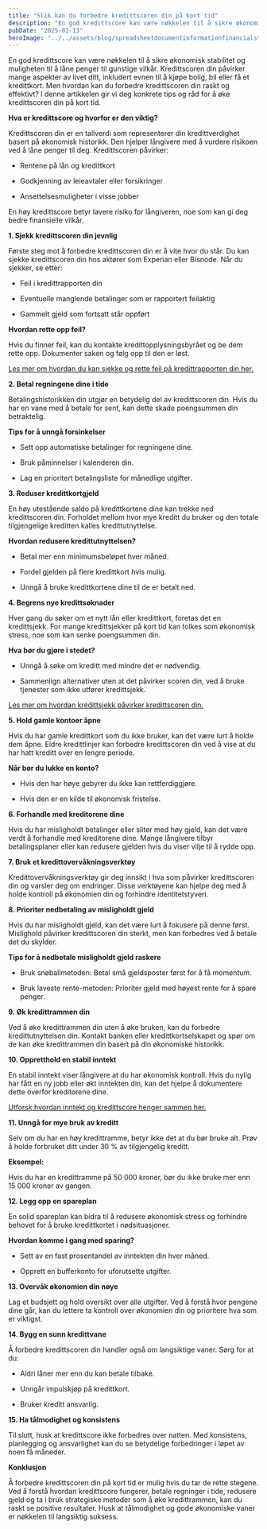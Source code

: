 ```yaml
---
title: "Slik kan du forbedre kredittscoren din på kort tid"
description: "En god kredittscore kan være nøkkelen til å sikre økonomisk stabilitet og muligheten til å låne penger til gunstige vilkår. Kredittscoren din påvirker mange aspekter av livet ditt, inkludert evnen til å kjøpe bolig, bil eller få et kredittkort. Men hvordan kan du forbedre kredittscoren din raskt og effektivt? I denne artikkelen gir vi deg &#8230; Read more"
pubDate: "2025-01-13"
heroImage: "../../assets/blog/spreadsheetdocumentinformationfinancialstartupconc.jpg"
---
```


En god kredittscore kan være nøkkelen til å sikre økonomisk stabilitet og muligheten til å låne penger til gunstige vilkår. Kredittscoren din påvirker mange aspekter av livet ditt, inkludert evnen til å kjøpe bolig, bil eller få et kredittkort. Men hvordan kan du forbedre kredittscoren din raskt og effektivt? I denne artikkelen gir vi deg konkrete tips og råd for å øke kredittscoren din på kort tid.

**Hva er kredittscore og hvorfor er den viktig?**

Kredittscoren din er en tallverdi som representerer din kredittverdighet basert på økonomisk historikk. Den hjelper långivere med å vurdere risikoen ved å låne penger til deg. Kredittscoren påvirker:

- Rentene på lån og kredittkort

- Godkjenning av leieavtaler eller forsikringer

- Ansettelsesmuligheter i visse jobber

En høy kredittscore betyr lavere risiko for långiveren, noe som kan gi deg bedre finansielle vilkår.

**1. Sjekk kredittscoren din jevnlig**

Første steg mot å forbedre kredittscoren din er å vite hvor du står. Du kan sjekke kredittscoren din hos aktører som Experian eller Bisnode. Når du sjekker, se etter:

- Feil i kredittrapporten din

- Eventuelle manglende betalinger som er rapportert feilaktig

- Gammelt gjeld som fortsatt står oppført

**Hvordan rette opp feil?**

Hvis du finner feil, kan du kontakte kredittopplysningsbyrået og be dem rette opp. Dokumenter saken og følg opp til den er løst.

[Les mer om hvordan du kan sjekke og rette feil på kredittrapporten din her.](https://www.finansportalen.no)

**2. Betal regningene dine i tide**

Betalingshistorikken din utgjør en betydelig del av kredittscoren din. Hvis du har en vane med å betale for sent, kan dette skade poengsummen din betraktelig.

**Tips for å unngå forsinkelser**

- Sett opp automatiske betalinger for regningene dine.

- Bruk påminnelser i kalenderen din.

- Lag en prioritert betalingsliste for månedlige utgifter.

**3. Reduser kredittkortgjeld**

En høy utestående saldo på kredittkortene dine kan trekke ned kredittscoren din. Forholdet mellom hvor mye kreditt du bruker og den totale tilgjengelige kreditten kalles kredittutnyttelse.

**Hvordan redusere kredittutnyttelsen?**

- Betal mer enn minimumsbeløpet hver måned.

- Fordel gjelden på flere kredittkort hvis mulig.

- Unngå å bruke kredittkortene dine til de er betalt ned.

**4. Begrens nye kredittsøknader**

Hver gang du søker om et nytt lån eller kredittkort, foretas det en kredittsjekk. For mange kredittsjekker på kort tid kan tolkes som økonomisk stress, noe som kan senke poengsummen din.

**Hva bør du gjøre i stedet?**

- Unngå å søke om kreditt med mindre det er nødvendig.

- Sammenlign alternativer uten at det påvirker scoren din, ved å bruke tjenester som ikke utfører kredittsjekk.

[Les mer om hvordan kredittsjekk påvirker kredittscoren din.](https://www.dinside.no)

**5. Hold gamle kontoer åpne**

Hvis du har gamle kredittkort som du ikke bruker, kan det være lurt å holde dem åpne. Eldre kredittlinjer kan forbedre kredittscoren din ved å vise at du har hatt kreditt over en lengre periode.

**Når bør du lukke en konto?**

- Hvis den har høye gebyrer du ikke kan rettferdiggjøre.

- Hvis den er en kilde til økonomisk fristelse.

**6. Forhandle med kreditorene dine**

Hvis du har misligholdt betalinger eller sliter med høy gjeld, kan det være verdt å forhandle med kreditorene dine. Mange långivere tilbyr betalingsplaner eller kan redusere gjelden hvis du viser vilje til å rydde opp.

**7. Bruk et kredittovervåkningsverktøy**

Kredittovervåkningsverktøy gir deg innsikt i hva som påvirker kredittscoren din og varsler deg om endringer. Disse verktøyene kan hjelpe deg med å holde kontroll på økonomien din og forhindre identitetstyveri.

**8. Prioriter nedbetaling av misligholdt gjeld**

Hvis du har misligholdt gjeld, kan det være lurt å fokusere på denne først. Mislighold påvirker kredittscoren din sterkt, men kan forbedres ved å betale det du skylder.

**Tips for å nedbetale misligholdt gjeld raskere**

- Bruk snøballmetoden: Betal små gjeldsposter først for å få momentum.

- Bruk laveste rente-metoden: Prioriter gjeld med høyest rente for å spare penger.

**9. Øk kredittrammen din**

Ved å øke kredittrammen din uten å øke bruken, kan du forbedre kredittutnyttelsen din. Kontakt banken eller kredittkortselskapet og spør om de kan øke kredittrammen din basert på din økonomiske historikk.

**10. Oppretthold en stabil inntekt**

En stabil inntekt viser långivere at du har økonomisk kontroll. Hvis du nylig har fått en ny jobb eller økt inntekten din, kan det hjelpe å dokumentere dette overfor kreditorene dine.

[Utforsk hvordan inntekt og kredittscore henger sammen her.](https://www.nrk.no)

**11. Unngå for mye bruk av kreditt**

Selv om du har en høy kredittramme, betyr ikke det at du bør bruke alt. Prøv å holde forbruket ditt under 30 % av tilgjengelig kreditt.

**Eksempel:**

Hvis du har en kredittramme på 50 000 kroner, bør du ikke bruke mer enn 15 000 kroner av gangen.

**12. Legg opp en spareplan**

En solid spareplan kan bidra til å redusere økonomisk stress og forhindre behovet for å bruke kredittkortet i nødsituasjoner.

**Hvordan komme i gang med sparing?**

- Sett av en fast prosentandel av inntekten din hver måned.

- Opprett en bufferkonto for uforutsette utgifter.

**13. Overvåk økonomien din nøye**

Lag et budsjett og hold oversikt over alle utgifter. Ved å forstå hvor pengene dine går, kan du lettere ta kontroll over økonomien din og prioritere hva som er viktigst.

**14. Bygg en sunn kredittvane**

Å forbedre kredittscoren din handler også om langsiktige vaner. Sørg for at du:

- Aldri låner mer enn du kan betale tilbake.

- Unngår impulskjøp på kredittkort.

- Bruker kreditt ansvarlig.

**15. Ha tålmodighet og konsistens**

Til slutt, husk at kredittscore ikke forbedres over natten. Med konsistens, planlegging og ansvarlighet kan du se betydelige forbedringer i løpet av noen få måneder.

**Konklusjon**

Å forbedre kredittscoren din på kort tid er mulig hvis du tar de rette stegene. Ved å forstå hvordan kredittscore fungerer, betale regninger i tide, redusere gjeld og ta i bruk strategiske metoder som å øke kredittrammen, kan du raskt se positive resultater. Husk at tålmodighet og gode økonomiske vaner er nøkkelen til langsiktig suksess.